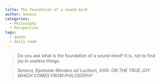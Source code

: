 ```yaml
---
title: The foundation of a sound mind
author: Seneca
categories:
  - Philosophy
  - Perspective
tags:
  - quote
  - daily read
---
```


> Do you ask what is the foundation of a sound mind? It is, not to find joy in useless things.

> <cite>Seneca, Epistulae Morales ad Lucilium, XXIII. ON THE TRUE JOY WHICH COMES FROM PHILOSOPHY</cite>

